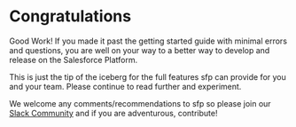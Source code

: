 # Congratulations

Good Work! If you made it past the getting started guide with minimal errors and questions, you are well on your way to a better way to develop and release on the Salesforce Platform.

This is just the tip of the iceberg for the full features sfp can provide for you and your team.  Please continue to read further and experiment.

We welcome any comments/recommendations to sfp so please join our [Slack Community](https://www.launchpass.com/flxblio) and if you are adventurous, contribute!
